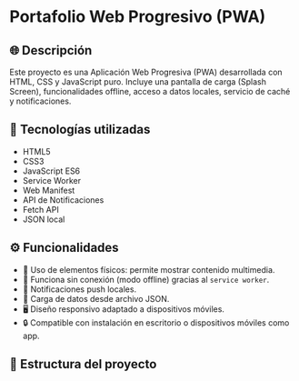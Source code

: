 # Portafolio Web Progresivo (PWA)

## 🌐 Descripción
Este proyecto es una Aplicación Web Progresiva (PWA) desarrollada con HTML, CSS y JavaScript puro. Incluye una pantalla de carga (Splash Screen), funcionalidades offline, acceso a datos locales, servicio de caché y notificaciones.

## 🧱 Tecnologías utilizadas
- HTML5
- CSS3
- JavaScript ES6
- Service Worker
- Web Manifest
- API de Notificaciones
- Fetch API
- JSON local

## ⚙️ Funcionalidades
- 📸 Uso de elementos físicos: permite mostrar contenido multimedia.
- 🛜 Funciona sin conexión (modo offline) gracias al `service worker`.
- 💬 Notificaciones push locales.
- 📁 Carga de datos desde archivo JSON.
- 🖥️ Diseño responsivo adaptado a dispositivos móviles.
- 🔒 Compatible con instalación en escritorio o dispositivos móviles como app.

## 📂 Estructura del proyecto
